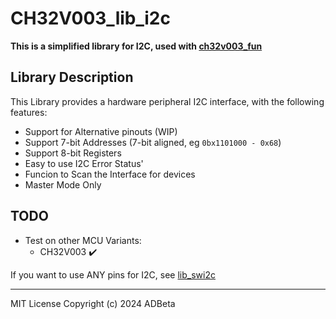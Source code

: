 # CH32V003_lib_i2c
**This is a simplified library for I2C, used with [ch32v003_fun](https://github.com/cnlohr/ch32v003fun)**

## Library Description
This Library provides a hardware peripheral I2C interface, with the following features:
* Support for Alternative pinouts (WIP)
* Support 7-bit Addresses (7-bit aligned, eg `0bx1101000 - 0x68`)
* Support 8-bit Registers
* Easy to use I2C Error Status'
* Funcion to Scan the Interface for devices
* Master Mode Only

## TODO
* Test on other MCU Variants:
	* CH32V003 ✔️


If you want to use ANY pins for I2C, see [lib_swi2c](https://github.com/ADBeta/CH32Vxxx_lib_swi2c)

----
MIT License
Copyright (c) 2024 ADBeta
